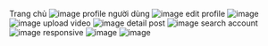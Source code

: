 Trang chủ
![image](https://github.com/vananh0107/tiktok-clone/assets/123862819/5e52cbd7-adcc-47f5-966f-86725715a781)
profile người dùng 
![image](https://github.com/vananh0107/tiktok-clone/assets/123862819/b5b58113-75d8-428d-8cfa-0e96c636eda6)
edit profile
![image](https://github.com/vananh0107/tiktok-clone/assets/123862819/655a52e2-3369-430b-9be9-49e1201a87f5)
![image](https://github.com/vananh0107/tiktok-clone/assets/123862819/b399b54e-4261-4143-b290-23a0602b8ba0)
upload video
![image](https://github.com/vananh0107/tiktok-clone/assets/123862819/3d90c207-fe7d-42f2-b8c9-d8e3e4407a92)
detail post
![image](https://github.com/vananh0107/tiktok-clone/assets/123862819/668e210a-9be8-4cc9-8443-0303b648ba70)
search account
![image](https://github.com/vananh0107/tiktok-clone/assets/123862819/169937e5-cf89-4245-abd6-a1f30f52b08f)
responsive
![image](https://github.com/vananh0107/tiktok-clone/assets/123862819/6c347610-fc28-4544-a5b8-7d90804420d1)
![image](https://github.com/vananh0107/tiktok-clone/assets/123862819/7ed14b87-c13f-4173-9726-8f53e14ad114)











